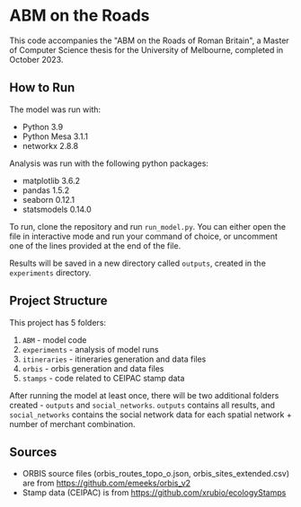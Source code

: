 # ABM on the Roads

This code accompanies the "ABM on the Roads of Roman Britain", a Master of Computer Science thesis for the University of Melbourne, completed in October 2023.

## How to Run
The model was run with:
- Python 3.9
- Python Mesa 3.1.1
- networkx 2.8.8

Analysis was run with the following python packages:
- matplotlib 3.6.2
- pandas 1.5.2
- seaborn 0.12.1
- statsmodels 0.14.0

To run, clone the repository and run `run_model.py`. You can either open the file in interactive mode and run your command of choice, or uncomment one of the lines provided at the end of the file. 

Results will be saved in a new directory called `outputs`, created in the `experiments` directory.

## Project Structure
This project has 5 folders:
1. `ABM` - model code
2. `experiments` - analysis of model runs
3. `itineraries` - itineraries generation and data files
4. `orbis` - orbis generation and data files
5. `stamps` - code related to CEIPAC stamp data

After running the model at least once, there will be two additional folders created - `outputs` and `social_networks`. `outputs` contains all results, and `social_networks` contains the social network data for each spatial network + number of merchant combination.

## Sources
- ORBIS source files (orbis_routes_topo_o.json, orbis_sites_extended.csv) are from https://github.com/emeeks/orbis_v2
- Stamp data (CEIPAC) is from https://github.com/xrubio/ecologyStamps


